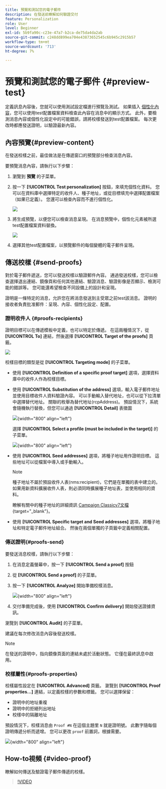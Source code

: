 ```yaml
---
title: 預覽和測試您的電子郵件
description: 在發送前瞭解如何驗證交付
feature: Personalization
role: User
level: Beginner
exl-id: 5b9fa90c-c23e-47a7-b2ca-de75da4da2ab
source-git-commit: c248dd899ea704e43873652545c6b945c2915b57
workflow-type: tm+mt
source-wordcount: '713'
ht-degree: 7%

---
```


# 預覽和測試您的電子郵件 {#preview-test}

定義訊息內容後，您就可以使用測試設定檔進行預覽及測試。 如果插入 [個性化內容](personalize.md)，您可以使用test配置檔案資料檢查此內容在消息中的顯示方式。 此外，要檢測消息內容或個性化設定中的可能錯誤，請將校樣發送到test配置檔案。 每次更改時都應發送證明，以驗證最新內容。

## 內容預覽{#preview-content}

在發送校樣之前，最佳做法是在傳遞窗口的預覽部分檢查消息內容。

要預覽消息內容，請執行以下步驟：

1. 瀏覽到 **預覽** 的子菜單。
1. 按一下 **[!UICONTROL Test personalization]** 按鈕，來填充個性化資料。 您可以在資料庫中選擇特定的收件人、種子地址，或從目標填充中選擇配置檔案（如果已定義）。 您還可以檢查內容而不進行個性化。

   ![](assets/test-personalization.png)

1. 將生成預覽，以便您可以檢查消息呈現。 在消息預覽中，個性化元素被所選test配置檔案資料替換。

   ![](assets/test-personalization-with-a-recipient.png)

1. 選擇其他test配置檔案，以預覽郵件的每個變體的電子郵件呈現。

## 傳送校樣 {#send-proofs}

對於電子郵件遞送，您可以發送校樣以驗證郵件內容。 通過發送校樣，您可以檢查選擇退出連結、鏡像頁和任何其他連結、驗證消息、驗證影像是否顯示、檢測可能的錯誤等。 您可能還希望檢查不同設備上的設計和呈現。

證明是一條特定的消息，允許您在將消息發送到主受眾之前test該消息。 證明的接收者負責批准郵件：呈現、內容、個性化設定、配置。

### 證明收件人 {#proofs-recipients}

證明目標可以在傳遞模板中定義，也可以特定於傳遞。 在這兩種情況下，從 **[!UICONTROL To]** 連結，然後選擇 **[!UICONTROL Target of the proofs]** 頁籤。

![](assets/target-of-proofs.png)

校樣目標的類型是從 **[!UICONTROL Targeting mode]** 的子菜單。

* 使用 **[!UICONTROL Definition of a specific proof target]** 選項，選擇資料庫中的收件人作為校樣目標。
* 使用 **[!UICONTROL Substitution of the address]** 選項，輸入電子郵件地址並使用目標收件人資料驗證內容。 可以手動輸入替代地址，也可以從下拉清單中選擇替代地址。 關聯的枚舉為替代地址(rcpAddress)。
預設情況下，系統會隨機執行替換，但您可以通過  **[!UICONTROL Detail]** 表徵圖

   ![](assets/target-of-proofs-substitution-details.png){width="800" align="left"}

   選擇 **[!UICONTROL Select a profile (must be included in the target)]** 的子菜單。

   ![](assets/target-of-proofs-substitution.png){width="800" align="left"}


* 使用 **[!UICONTROL Seed addresses]**  選項，將種子地址用作證明目標。 這些地址可以從檔案中導入或手動輸入。

   >[!NOTE]
   >
   >種子地址不屬於預設收件人表(nms:recipient)，它們是在單獨的表中建立的。 如果用新資料擴展收件人表，則必須同時擴展種子地址表，並使用相同的資料。

   瞭解有關中的種子地址的詳細資訊 [Campaign Classicv7文檔](https://experienceleague.adobe.com/docs/campaign-classic/using/sending-messages/using-seed-addresses/about-seed-addresses.html){target="_blank"}。

* 使用 **[!UICONTROL Specific target and Seed addresses]** 選項，將種子地址和特定電子郵件地址組合。 然後在兩個單獨的子頁籤中定義相關配置。

### 傳送證明{#proofs-send}

要發送消息校樣，請執行以下步驟：

1. 在消息定義螢幕中，按一下 **[!UICONTROL Send a proof]** 按鈕
1. 從 **[!UICONTROL Send a proof]** 的子菜單。
1. 按一下 **[!UICONTROL Analyze]** 開始準備校樣消息。

   ![](assets/send-proof-analyze.png){width="800" align="left"}

1. 交付準備完成後，使用 **[!UICONTROL Confirm delivery]** 開始發送證據資訊。

瀏覽到 **[!UICONTROL Audit]** 的子菜單。

建議在每次修改消息內容後發送校樣。

>[!NOTE]
>
>在發送的證明中，指向鏡像頁面的連結未處於活動狀態。 它僅在最終訊息中啟用。

### 校樣屬性{#proofs-properties}

校樣屬性設定在 **[!UICONTROL Advanced]** 頁籤。 瀏覽到 **[!UICONTROL Proof properties...]** 連結，以定義校樣的參數和標籤。 您可以選擇保留：

* 證明中的地址重複
* 證明中的拒絕列出地址
* 校樣中的隔離地址

預設情況下，校樣消息由 `Proof #N` 在這個主題里 `N` 就是證明號。 此數字隨每個證明傳遞分析而遞增。 您可以更改 `proof` 前置詞，根據需要。

![](assets/proof-parameters.png){width="800" align="left"}


## How-to視頻 {#video-proof}

瞭解如何傳送及驗證電子郵件傳遞的校樣。

>[!VIDEO](https://video.tv.adobe.com/v/333404)
